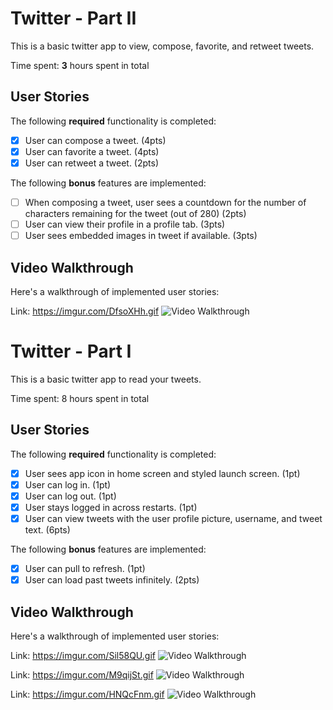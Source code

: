 
# Twitter - Part II

This is a basic twitter app to view, compose, favorite, and retweet tweets.

Time spent: **3** hours spent in total

## User Stories

The following **required** functionality is completed:

- [x] User can compose a tweet. (4pts)
- [x] User can favorite a tweet. (4pts)
- [x] User can retweet a tweet. (2pts)

The following **bonus** features are implemented:

- [ ] When composing a tweet, user sees a countdown for the number of characters remaining for the tweet (out of 280) (2pts)
- [ ] User can view their profile in a profile tab. (3pts)
- [ ] User sees embedded images in tweet if available. (3pts)

## Video Walkthrough

Here's a walkthrough of implemented user stories:

Link: https://imgur.com/DfsoXHh.gif
<img src='https://imgur.com/DfsoXHh.gif' width='' alt='Video Walkthrough' />

# Twitter - Part I

This is a basic twitter app to read your tweets.

Time spent: 8 hours spent in total

## User Stories

The following **required** functionality is completed:

- [x] User sees app icon in home screen and styled launch screen. (1pt)
- [x] User can log in. (1pt)
- [x] User can log out. (1pt)
- [x] User stays logged in across restarts. (1pt)
- [x] User can view tweets with the user profile picture, username, and tweet text. (6pts)

The following **bonus** features are implemented:

- [x] User can pull to refresh. (1pt)
- [x] User can load past tweets infinitely. (2pts)

## Video Walkthrough

Here's a walkthrough of implemented user stories:

Link: https://imgur.com/Sil58QU.gif
<img src='https://imgur.com/Sil58QU.gif' title='Video Walkthrough' width='' alt='Video Walkthrough' />

Link: https://imgur.com/M9qijSt.gif
<img src='https://imgur.com/M9qijSt.gif' title='Video Walkthrough' width='' alt='Video Walkthrough' />

Link: https://imgur.com/HNQcFnm.gif
<img src='https://imgur.com/HNQcFnm.gif' title='Video Walkthrough' width='' alt='Video Walkthrough' />


